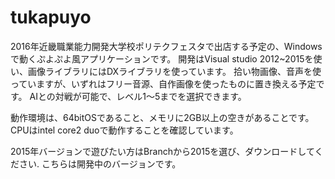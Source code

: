 # tukapuyo
2016年近畿職業能力開発大学校ポリテクフェスタで出店する予定の、Windowsで動くぷよぷよ風アプリケーションです。
開発はVisual studio 2012~2015を使い、画像ライブラリにはDXライブラリを使っています。
拾い物画像、音声を使っていますが、いずれはフリー音源、自作画像を使ったものに置き換える予定です。
AIとの対戦が可能で、レベル1～5までを選択できます。

動作環境は、64bitOSであること、メモリに2GB以上の空きがあることです。
CPUはintel core2 duoで動作することを確認しています。

2015年バージョンで遊びたい方はBranchから2015を選び、ダウンロードしてください.
こちらは開発中のバージョンです。
